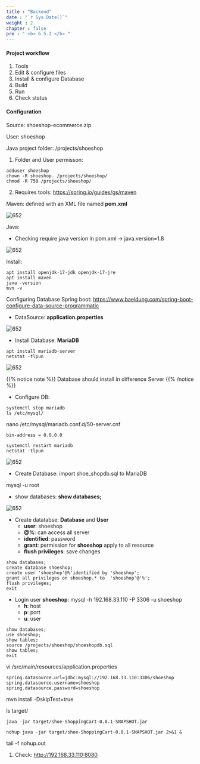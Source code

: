 ```yaml
---
title : "Backend"
date : "`r Sys.Date()`"
weight : 2
chapter : false
pre : " <b> 6.5.2 </b> "
---
```


#### Project workflow
1. Tools
2. Edit & configure files
3. Install & configure Database
4. Build
5. Run
6. Check status

#### Configuration
Source: shoeshop-ecommerce.zip

User: shoeshop

Java project folder: /projects/shoeshop

1. Folder and User permisson:
````
adduser shoeshop
chown -R shoeshop. /projects/shoeshop/
chmod -R 750 /projects/shoeshop/
````

2. Requires tools: https://spring.io/guides/gs/maven

Maven: defined with an XML file named **pom.xml**

![652](/thedevops/images/6-labs/6.5-linux/6.5.2-backend/1.png?featherlight=false&width=90pc)

Java: 

-   Checking require java version in pom.xml -> java.version=1.8


![652](/thedevops/images/6-labs/6.5-linux/6.5.2-backend/2.png?featherlight=false&width=90pc)

Install: 

````
apt install openjdk-17-jdk openjdk-17-jre
apt install maven
java -version
mvn -v
````

Configuring Database Spring boot: https://www.baeldung.com/spring-boot-configure-data-source-programmatic

- DataSource: **application.properties**


![652](/thedevops/images/6-labs/6.5-linux/6.5.2-backend/3.png?featherlight=false&width=90pc)

- Install Database: **MariaDB**

````
apt install mariadb-server
netstat -tlpun
````
![652](/thedevops/images/6-labs/6.5-linux/6.5.2-backend/4.png?featherlight=false&width=90pc)

{{% notice note %}}
Database should install in difference Server
{{% /notice %}}

- Configure DB:

````
systemctl stop mariadb
ls /etc/mysql/
````
nano /etc/mysql/mariadb.conf.d/50-server.cnf
````
bin-address = 0.0.0.0
````

````
systemctl restart mariadb
netstat -tlpun
````
![652](/thedevops/images/6-labs/6.5-linux/6.5.2-backend/6.png?featherlight=false&width=90pc)

- Create Database: import shoe_shopdb.sql to MariaDB

mysql -u root

- show databases: **show databases;**

![652](/thedevops/images/6-labs/6.5-linux/6.5.2-backend/7.png?featherlight=false&width=90pc)

- Create datatabse: **Database** and **User**
  - **user**: shoeshop
  - **@%**: can access all server
  - **identified**: password
  - **grant**: permission for **shoeshop** apply to all resource
  - **flush privileges**: save changes

````
show databases;
create database shoeshop;
create user 'shoeshop'@%'identified by 'shoeshop';
grant all privileges on shoeshop.* to  'shoeshop'@'%';
flush privileges;
exit
````

- Login user **shoeshop**: mysql -h 192.168.33.110 -P 3306 -u shoeshop
    - **h**: host
    - **p**: port
    - **u**: user

````
show databases;
use shoeshop;
show tables;
source /projects/shoeshop/shoeshopdb.sql
show tables;
exit
````
vi /src/main/resources/application.properties
````
spring.datasource.url=jdbc:mysql://192.168.33.110:3306/shoeshop
spring.datasource.username=shoeshop
spring.datasource.password=shoeshop
````
mvn install -DskipTest=true

ls target/
````
java -jar target/shoe-ShoppingCart-0.0.1-SNAPSHOT.jar
````

````
nohup java -jar target/shoe-ShoppingCart-0.0.1-SNAPSHOT.jar 2>&1 &
````

tail -f nohup.out

1. Check: http://192.168.33.110:8080